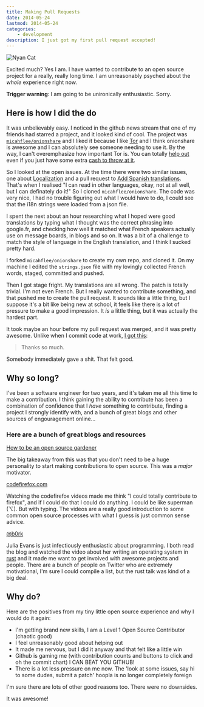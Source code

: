```yaml
---
title: Making Pull Requests
date: 2014-05-24
lastmod: 2014-05-24
categories:
    - development
description: I just got my first pull request accepted!
---
```


![Nyan Cat](https://octodex.github.com/images/nyantocat.gif)

Excited much? Yes I am. I have wanted to contribute to an open source project
for a really, really long time. I am unreasonably psyched about the *whole*
experience right now.

**Trigger warning**: I am going to be unironically enthusiastic. Sorry.

## Here is how I did the do ##

It was unbelievably easy. I noticed in the github news stream that one of
my friends had starred a project, and it looked kind of cool. The project
was [`micahflee/onionshare`](https://github.com/micahflee/onionshare) and I
liked it because I like [Tor](https://www.torproject.org/) and I think
onionshare is awesome and I can absolutely see someone needing to use it.
By the way, I can't overemphasize how important Tor is. You can totally
[help out](https://cloud.torproject.org/) even if you just have some extra
[cash to throw at it](https://www.torproject.org/donate/donate.html.en).

So I looked at the open issues. At the time there were two similar issues, one
about [Localization](https://github.com/micahflee/onionshare/issues/8) and
a pull request to [Add Spanish translations](https://github.com/micahflee/onionshare/pull/13).
That's when I realised "I can read in other languages, okay, not at all well,
but I can definately do it!" So I cloned `micahflee/onionshare`. The code
was very nice, I had no trouble figuring out what I would have to do, I could
see that the i18n strings were loaded from a json file.

I spent the next about an hour researching what I hoped were good translations
by typing what I thought was the correct phrasing into google.fr, and checking
how well it matched what French speakers actually use on message boards, in
blogs and so on. It was a bit of a challenge to match the style of language in
the English translation, and I think I sucked pretty hard.

I forked `micahflee/onionshare` to create my own repo, and cloned it. On my
machine I edited the `strings.json` file with my lovingly collected French
words, staged, committed and pushed.

Then I got stage fright. My translations are all wrong. The patch is totally
trivial. I'm not even French. But I really wanted to contribute something,
and that pushed me to create the pull request. It sounds like a little thing,
but I suppose it's a bit like being new at school, it feels like there is a
lot of pressure to make a good impression. It *is* a little thing, but it was
actually the hardest part.

It took maybe an hour before my pull request was merged, and it was pretty
awesome. Unlike when I commit code at work,
[I got this](https://github.com/micahflee/onionshare/pull/14#issuecomment-44108128):

> Thanks so much.

Somebody immediately gave a shit. That felt good.

## Why so long? ##

I've been a software engineer for two years, and it's taken me all this time to
make a contribution. I think gaining the ability to contribute has been
a combination of confidence that I *have* something to contribute, finding a
project I strongly identify with, and a bunch of great blogs and other sources
of engouragement online...

### Here are a bunch of great blogs and resources ###

[How to be an open source gardener](http://words.steveklabnik.com/how-to-be-an-open-source-gardener)

The big takeaway from this was that you don't need to be a huge personality to
start making contributions to open source. This was a *major* motivator.

[codefirefox.com](http://codefirefox.com/)

Watching the codefirefox videos made me think "I could totally contribute to
firefox", and if I could do that I could do anything. I could be like superman
(⌥). But with typing. The videos are a really good introduction to some common
open source processes with what I guess is just common sense advice.

[@b0rk](https://twitter.com/b0rk)

Julia Evans is just infectiously enthusiastic about programming. I both read
the blog and watched the video about her writing an operating system in [rust](http://www.rust-lang.org/)
and it made me want to get involved with awesome projects and people. There
are a bunch of people on Twitter who are extremely motivational, I'm sure
I could compile a list, but the rust talk was kind of a big deal.

## Why do? ##

Here are the positives from my tiny little open source experience and why I
would do it again:

* I'm getting brand new skills, I am a Level 1 Open Source Contributor
(chaotic good)
* I feel unreasonably good about helping out
* It made me nervous, but I did it anyway and that felt like a little win
* Github is gaming me (with contribution counts and buttons to click and
oh the commit chart) I CAN BEAT YOU GITHUB!
* There is a lot less pressure on me now. The 'look at some issues, say hi to
some dudes, submit a patch' hoopla is no longer completely foreign

I'm sure there are lots of other good reasons too. There were no
downsides.

It was awesome!
